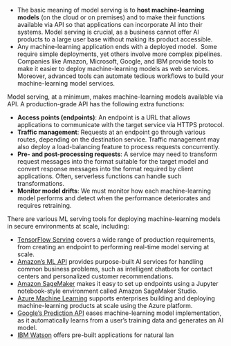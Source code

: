 
- The basic meaning of model serving is to **host machine-learning models** (on the cloud or on premises) and to make their functions available via API so that applications can incorporate AI into their systems. Model serving is crucial, as a business cannot offer AI products to a large user base without making its product accessible.
- Any machine-learning application ends with a deployed model.  Some require simple deployments, yet others involve more complex pipelines. Companies like Amazon, Microsoft, Google, and IBM provide tools to make it easier to deploy machine-learning models as web services. Moreover, advanced tools can automate tedious workflows to build your machine-learning model services.


Model serving, at a minimum, makes machine-learning models available via API. A production-grade API has the following extra functions:

- **Access points (endpoints)**: An endpoint is a URL that allows applications to communicate with the target service via HTTPS protocol.
- **Traffic management**: Requests at an endpoint go through various routes, depending on the destination service. Traffic management may also deploy a load-balancing feature to process requests concurrently.
- **Pre- and post-processing requests**: A service may need to transform request messages into the format suitable for the target model and convert response messages into the format required by client applications. Often, serverless functions can handle such transformations.
- **Monitor model drifts**: We must monitor how each machine-learning model performs and detect when the performance deteriorates and requires retraining.


There are various ML serving tools for deploying machine-learning models in secure environments at scale, including:

- [TensorFlow Serving](https://www.iguazio.com/blog/introduction-to-tf-serving/) covers a wide range of production requirements, from creating an endpoint to performing real-time model serving at scale.
- [Amazon’s ML API](https://aws.amazon.com/machine-learning/) provides purpose-built AI services for handling common business problems, such as intelligent chatbots for contact centers and personalized customer recommendations.
- [Amazon SageMaker](https://aws.amazon.com/sagemaker/) makes it easy to set up endpoints using a Jupyter notebook-style environment called Amazon SageMaker Studio.
- [Azure Machine Learning](https://azure.microsoft.com/en-us/services/machine-learning/) supports enterprises building and deploying machine-learning products at scale using the Azure platform.
- [Google’s Prediction API](https://cloud.google.com/ai-platform/training/docs/reference/rest) eases machine-learning model implementation, as it automatically learns from a user’s training data and generates an AI model.
- [IBM Watson](https://www.ibm.com/watson/products-services) offers pre-built applications for natural lan
